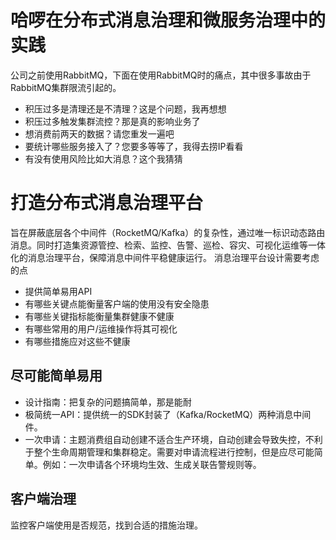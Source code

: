 # 哈啰在分布式消息治理和微服务治理中的实践

公司之前使用RabbitMQ，下面在使用RabbitMQ时的痛点，其中很多事故由于RabbitMQ集群限流引起的。

- 积压过多是清理还是不清理？这是个问题，我再想想
- 积压过多触发集群流控？那是真的影响业务了
- 想消费前两天的数据？请您重发一遍吧
- 要统计哪些服务接入了？您要多等等了，我得去捞IP看看
- 有没有使用风险比如大消息？这个我猜猜

# 打造分布式消息治理平台

旨在屏蔽底层各个中间件（RocketMQ/Kafka）的复杂性，通过唯一标识动态路由消息。同时打造集资源管控、检索、监控、告警、巡检、容灾、可视化运维等一体化的消息治理平台，保障消息中间件平稳健康运行。
消息治理平台设计需要考虑的点

- 提供简单易用API
- 有哪些关键点能衡量客户端的使用没有安全隐患
- 有哪些关键指标能衡量集群健康不健康
- 有哪些常用的用户/运维操作将其可视化
- 有哪些措施应对这些不健康

## 尽可能简单易用

- 设计指南：把复杂的问题搞简单，那是能耐
- 极简统一API：提供统一的SDK封装了（Kafka/RocketMQ）两种消息中间件。
- 一次申请：主题消费组自动创建不适合生产环境，自动创建会导致失控，不利于整个生命周期管理和集群稳定。需要对申请流程进行控制，但是应尽可能简单。例如：一次申请各个环境均生效、生成关联告警规则等。

## 客户端治理

监控客户端使用是否规范，找到合适的措施治理。


